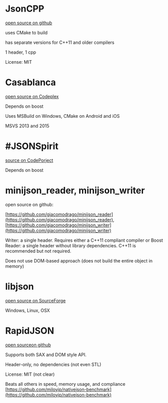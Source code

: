 # JsonCPP 

[open source on github](https://github.com/open-source-parsers/jsoncpp)

uses CMake to build

has separate versions for C++11 and older compilers 

1 header, 1 cpp

License: MIT

#  Casablanca

[open source on Codeplex](http://casablanca.codeplex.com/SourceControl/latest)

Depends on boost

Uses MSBuild on Windows, CMake on Android and iOS

MSVS 2013 and 2015 

#  #JSONSpirit 

[source on CodePorject](http://www.codeproject.com/Articles/20027/JSON-Spirit-A-C-JSON-Parser-Generator-Implemented)

Depends on boost

# minijson_reader, minijson_writer

open source on github:

[https://github.com/giacomodrago/minijson_reader](https://github.com/giacomodrago/minijson_reader), 
[https://github.com/giacomodrago/minijson_writer](https://github.com/giacomodrago/minijson_writer)

Writer: a single header. Requires either a C++11 compliant compiler or Boost
Reader: a single header without library dependencies. C++11 is recommended but not required.

Does not use DOM-based approach (does not build the entire object in memory)

# libjson #

[open source on SourceForge](http://sourceforge.net/projects/libjson/)

Windows, Linux, OSX

# RapidJSON

[open sourceon github](https://github.com/miloyip/rapidjson)

Supports both SAX and DOM style API.

Header-only, no dependencies (not even STL)

License: MIT (not clear)

Beats all others in speed, memory usage, and compliance [https://github.com/miloyip/nativejson-benchmark](https://github.com/miloyip/nativejson-benchmark)

